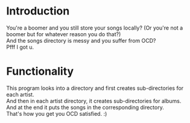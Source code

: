 # Introduction
You're a boomer and you still store your songs locally? (Or you're not a boomer but for whatever reason you do that?)   
And the songs directory is messy and you suffer from OCD?   
Pfff I got u.   
# Functionality  
This program looks into a directory and first creates sub-directories for each artist.   
And then in each artist directory, it creates sub-directories for albums.  
And at the end it puts the songs in the corresponding directory.   
That's how you get you OCD satisfied. :)
